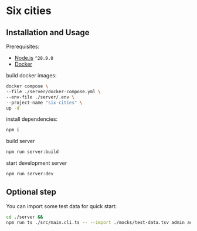 # Six cities

## Installation and Usage

Prerequisites:
- [Node.js](https://nodejs.org/) `^20.9.0`
- [Docker](https://www.docker.com/)

build docker images:

```zsh
docker compose \
--file ./server/docker-compose.yml \
--env-file ./server/.env \
--project-name "six-cities" \
up -d
```

install dependencies:

```zsh
npm i
```
build server

```zsh
npm run server:build
```
start development server

```zsh
npm run server:dev
```

## Optional step

You can import some test data for quick start:

```zsh
cd ./server &&
npm run ts ./src/main.cli.ts -- --import ./mocks/test-data.tsv admin admin localhost six-cities secret
```
